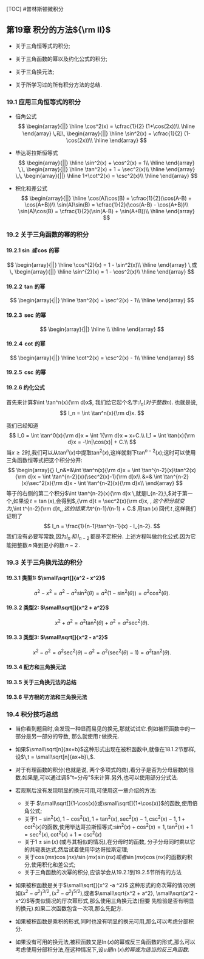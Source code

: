 [TOC]
#普林斯顿微积分
## 第19章 积分的方法${\rm II}$
- 关于三角恒等式的积分;

- 关于三角函数的幂以及约化公式的积分;

- 关于三角换元法;

- 关于所学习过的所有积分方法的总结.

### 19.1 应用三角恒等式的积分
- 倍角公式
$$
\begin{array}{||}
\hline
\cos^2(x) = \cfrac{1}{2} (1+\cos(2x))\\
\hline
\end{array}
\,和\,
\begin{array}{||}
\hline
\sin^2(x) = \cfrac{1}{2} (1-\cos(2x))\\
\hline
\end{array}
$$

- 毕达哥拉斯恒等式
$$
\begin{array}{||}
\hline
\sin^2(x) + \cos^2(x) = 1\\
\hline
\end{array}
\,\,
\begin{array}{||}
\hline
\tan^2(x) + 1 = \sec^2(x)\\
\hline
\end{array}
\,\,
\begin{array}{||}
\hline
1+\cot^2(x) = \csc^2(x)\\
\hline
\end{array}
$$

- 积化和差公式
$$
\begin{array}{||}
\hline
\cos(A)\cos(B) = \cfrac{1}{2}(\cos(A-B) + \cos(A+B))\\
\sin(A)\sin(B) = \cfrac{1}{2}(\cos(A-B) - \cos(A+B))\\
\sin(A)\cos(B) = \cfrac{1}{2}(\sin(A-B) + \sin(A+B))\\
\hline
\end{array}
$$

### 19.2 关于三角函数的幂的积分
#### 19.2.1 $\sin \, 或\,\cos\,$的幂
$$
\begin{array}{||}
\hline
\cos^{2}(x) = 1 - \sin^2(x)\\
\hline
\end{array}
\,或\,
\begin{array}{||}
\hline
\sin^{2}(x) = 1 - \cos^2(x)\\
\hline
\end{array}
$$

#### 19.2.2 $\,\tan\,$的幂
$$
\begin{array}{||}
\hline
\tan^2(x) = \sec^2(x) - 1\\
\hline
\end{array}
$$

#### 19.2.3 $\,\sec\,$的幂

$$
\begin{array}{||}
\hline
\\
\hline
\end{array}
$$

#### 19.2.4 $\,\cot\,$的幂
$$
\begin{array}{||}
\hline
\cot^2(x) = \csc^2(x) - 1\\
\hline
\end{array}
$$

#### 19.2.5 $\,\csc\,$的幂


#### 19.2.6 约化公式
首先来计算$\int \tan^n(x){\rm d}x$, 我们给它起个名字:$I_n(对于整数n)$. 也就是说,
$$
I_n = \int \tan^n(x){\rm d}x.
$$

我们已经知道
$$
I_0 = \int \tan^0(x){\rm d}x = \int 1{\rm d}x = x+C.\\
I_1 = \int \tan(x){\rm d}x = -\ln|\cos(x)| + C.\\
$$
当$x \geq 2$时,我们可以从$\tan^n(x)$中提取$\tan^2(x)$,这样就剩下$\tan^{n-2}(x)$;这时可以使用三角函数恒等式把这个积分分开:
$$
\begin{array}{}
I_n&=&\int \tan^n(x){\rm d}x = \int \tan^{n-2}(x)\tan^2(x){\rm d}x = \int \tan^{n-2}(x)(\sec^2(x)-1){\rm d}x\\
&=& \int \tan^{n-2}(x)\sec^2(x){\rm d}x - \int \tan^{n-2}(x){\rm d}x\\
\end{array}
$$
等于的右侧的第二个积分$\int \tan^{n-2}(x){\rm d}x \,就是I_{n-2};\,$对于第一个,如果设$\,t = \tan(x)$,会得到$\,{\rm d}t = \sec^2(x){\rm d}x\, $,这个积分就变为$\,\int t^{n-2}{\rm d}t\,$,这的结果为$t^{n-1}/(n-1) + C.$ 用$\tan(x)\,$回代$\,t\,$,这样我们证明了
$$
I_n = \frac{1}{n-1}\tan^{n-1}(x) - I_{n-2}.
$$
我们没有必要写常数,因为$I_n\,和\,I_{n-2}\,$都是不定积分. 上述方程叫做约化公式.因为它能把整数$\,n\,$降到更小的数$\,n-2\,$.


### 19.3 关于三角换元法的积分

#### 19.3.1 类型1: $\small\sqrt[]{a^2 - x^2}$
$$
a^2 - x^2 = a^2 - a^2\sin^2(\theta) = a^2(1-\sin^2(\theta)) = a^2\cos^2(\theta).
$$

#### 19.3.2 类型2: $\small\sqrt[]{x^2 + a^2}$
$$
x^2 + a^2 = a^2\tan^2(\theta) + a^2 = a^2\sec^2(\theta).
$$

#### 19.3.3 类型3: $\small\sqrt[]{x^2 - a^2}$

$$
x^2 - a^2 = a^2\sec^2(\theta) - a^2 = a^2(\sec^2(\theta) - 1) = a^2\tan^2(\theta).
$$

#### 19.3.4 配方和三角换元法

#### 19.3.5 关于三角换元法的总结

#### 19.3.6 平方根的方法和三角换元法

### 19.4 积分技巧总结
- 当你看到题目时,会发现一种显而易见的换元,那就试试它.例如被积函数中的一部分是另一部分的导数, 那么就使用$\,t\,$做换元.

- 如果$\small\sqrt[n]{ax+b}$这种形式出现在被积函数中,就像在18.1.2节那样,设$\,t = \small\sqrt[n]{ax+b}\,$.

- 对于有理函数的积分(也就是说, 两个多项式的商),看分子是否为分母层数的倍数.如果是,可以通过调$"t=分母"$来计算.另外,也可以使用部分分式法.

- 若观察后没有发现明显的换元可用,可使用这一章介绍的方法:
	- 关于 $\small\sqrt[]{1-\cos(x)}或\small\sqrt[]{1+\cos(x)}$的函数,使用倍角公式;
	- 关于$1-\sin^2(x), 1-\cos^2(x),1+\tan^2(x),\sec^2(x) -1,\csc^2(x) -1 ,1+\cot^2(x)$的函数,使用毕达哥拉斯恒等式:$\sin^2(x) + \cos^2(x) = 1, \tan^2(x) + 1 = \sec^2(x) , \cot^2(x) + 1 = \csc^2(x)$
	- 关于$1 \pm \sin(x)\,$(或与其相似的情况),在分母时的函数, 分子分母同时乘以它的共轭表达式,然后试着使用毕达哥拉斯定理;
	- 关于$\cos(mx)\cos(nx)/\sin(mx)\sin(nx)或者\sin(mx)\cos(nx)$的函数的积分,使用积化和差公式;
	- 关于三角函数的次幂的积分,应该学会从19.2.1到19.2.5节所有的方法

- 如果被积函数是关于$\small\sqrt[]{x^2 -a ^2}$ 这种形式的奇次幂的情况(例如$(x^2 - a^2)^{3/2}, (x^2 - a^2)^{5/2}$),或者$\small\sqrt{x^2 + a^2}, \small\sqrt{a^2 - x^2}$等类似情况的厅次幂形式,那么使用三角换元法(但要 先检验是否有明显的换元).如果二次函数包含一次项,那么先配方.

- 如果被积函数是乘积的形式,同时也没有明显的换元可用,那么可以考虑分部积分.

- 如果没有可用的换元法,被积函数又是$\ln(x)$的幂或反三角函数的形式,那么可以考虑使用分部积分法,在这种情况下,设$u是\ln(x)的幂或为适当的反三角函数.$